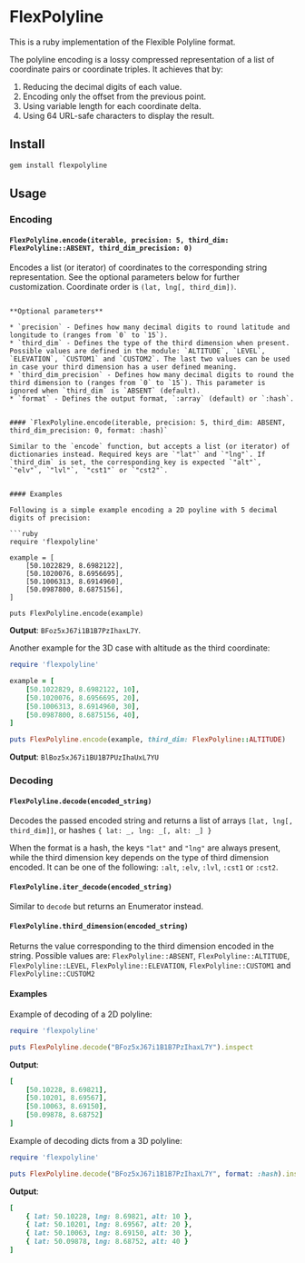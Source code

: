 # FlexPolyline

This is a ruby implementation of the Flexible Polyline format.

The polyline encoding is a lossy compressed representation of a list of coordinate pairs or
coordinate triples. It achieves that by:

1. Reducing the decimal digits of each value.
2. Encoding only the offset from the previous point.
3. Using variable length for each coordinate delta.
4. Using 64 URL-safe characters to display the result.

## Install

```bash
gem install flexpolyline
```

## Usage

### Encoding

#### `FlexPolyline.encode(iterable, precision: 5, third_dim: FlexPolyline::ABSENT, third_dim_precision: 0)`

Encodes a list (or iterator) of coordinates to the corresponding string representation. See the optional parameters below for further customization. Coordinate order is `(lat, lng[, third_dim])`.
```

**Optional parameters**

* `precision` - Defines how many decimal digits to round latitude and longitude to (ranges from `0` to `15`).
* `third_dim` - Defines the type of the third dimension when present. Possible values are defined in the module: `ALTITUDE`, `LEVEL`, `ELEVATION`, `CUSTOM1` and `CUSTOM2`. The last two values can be used in case your third dimension has a user defined meaning.
* `third_dim_precision` - Defines how many decimal digits to round the third dimension to (ranges from `0` to `15`). This parameter is ignored when `third_dim` is `ABSENT` (default).
* `format` - Defines the output format, `:array` (default) or `:hash`.


#### `FlexPolyline.encode(iterable, precision: 5, third_dim: ABSENT, third_dim_precision: 0, format: :hash)`

Similar to the `encode` function, but accepts a list (or iterator) of dictionaries instead. Required keys are `"lat"` and `"lng"`. If `third_dim` is set, the corresponding key is expected `"alt"`, `"elv"`, `"lvl"`, `"cst1"` or `"cst2"`.


#### Examples

Following is a simple example encoding a 2D poyline with 5 decimal digits of precision:

```ruby
require 'flexpolyline'

example = [
    [50.1022829, 8.6982122],
    [50.1020076, 8.6956695],
    [50.1006313, 8.6914960],
    [50.0987800, 8.6875156],
]

puts FlexPolyline.encode(example)
```

**Output**: `BFoz5xJ67i1B1B7PzIhaxL7Y`.

Another example for the 3D case with altitude as the third coordinate:

```ruby
require 'flexpolyline'

example = [
    [50.1022829, 8.6982122, 10],
    [50.1020076, 8.6956695, 20],
    [50.1006313, 8.6914960, 30],
    [50.0987800, 8.6875156, 40],
]

puts FlexPolyline.encode(example, third_dim: FlexPolyline::ALTITUDE)
```

**Output**: `BlBoz5xJ67i1BU1B7PUzIhaUxL7YU`

### Decoding

#### `FlexPolyline.decode(encoded_string)`

Decodes the passed encoded string and returns a list of arrays `[lat, lng[, third_dim]]`, or hashes `{ lat: _, lng: _[, alt: _] }`

When the format is a hash, the keys `"lat"` and `"lng"` are always present, while the third dimension key depends on the type of third dimension encoded. It can be one of the following: `:alt`, `:elv`, `:lvl`, `:cst1` or `:cst2`.

#### `FlexPolyline.iter_decode(encoded_string)`

Similar to `decode` but returns an Enumerator instead.

#### `FlexPolyline.third_dimension(encoded_string)`

Returns the value corresponding to the third dimension encoded in the string. Possible values are: `FlexPolyline::ABSENT`, `FlexPolyline::ALTITUDE`, `FlexPolyline::LEVEL`, `FlexPolyline::ELEVATION`, `FlexPolyline::CUSTOM1` and `FlexPolyline::CUSTOM2`

#### Examples

Example of decoding of a 2D polyline:

```ruby
require 'flexpolyline'

puts FlexPolyline.decode("BFoz5xJ67i1B1B7PzIhaxL7Y").inspect
```

**Output**:

```ruby
[
    [50.10228, 8.69821],
    [50.10201, 8.69567],
    [50.10063, 8.69150],
    [50.09878, 8.68752]
]
```


Example of decoding dicts from a 3D polyline:

```ruby
require 'flexpolyline'

puts FlexPolyline.decode("BFoz5xJ67i1B1B7PzIhaxL7Y", format: :hash).inspect
```

**Output**:

```ruby
[
    { lat: 50.10228, lng: 8.69821, alt: 10 },
    { lat: 50.10201, lng: 8.69567, alt: 20 },
    { lat: 50.10063, lng: 8.69150, alt: 30 },
    { lat: 50.09878, lng: 8.68752, alt: 40 }
]
```


